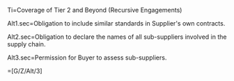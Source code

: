 Ti=Coverage of Tier 2 and Beyond  (Recursive Engagements)
 
Alt1.sec=Obligation to include similar standards in Supplier's own contracts.

Alt2.sec=Obligation to declare the names of all sub-suppliers involved in the supply chain.

Alt3.sec=Permission for Buyer to assess sub-suppliers.

=[G/Z/Alt/3]
